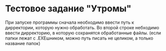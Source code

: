 # Тестовое задание "Утромы"
При запуске программы сначала необходимо ввести путь к дирректории, которую нужно обработать.
Во второй строке небходимо ввести дирректорию, в которую сохранятся обработанные файлы.
(если папки лежат с .EXEшником, можно путь писать не целиком, а только название папок)

